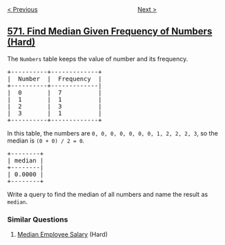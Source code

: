<!--|This file generated by command(leetcode description); DO NOT EDIT.    |-->
<!--+----------------------------------------------------------------------+-->
<!--|@author    openset <openset.wang@gmail.com>                           |-->
<!--|@link      https://github.com/openset                                 |-->
<!--|@home      https://github.com/openset/leetcode                        |-->
<!--+----------------------------------------------------------------------+-->

[< Previous](../managers-with-at-least-5-direct-reports "Managers with at Least 5 Direct Reports")
　　　　　　　　　　　　　　　　
[Next >](../subtree-of-another-tree "Subtree of Another Tree")

## [571. Find Median Given Frequency of Numbers (Hard)](https://leetcode.com/problems/find-median-given-frequency-of-numbers "给定数字的频率查询中位数")

<p>The <code>Numbers</code> table keeps the value of number and its frequency.</p>

<pre>
+----------+-------------+
|  Number  |  Frequency  |
+----------+-------------|
|  0       |  7          |
|  1       |  1          |
|  2       |  3          |
|  3       |  1          |
+----------+-------------+
</pre>

<p>In this table, the numbers are <code>0, 0, 0, 0, 0, 0, 0, 1, 2, 2, 2, 3</code>, so the median is <code>(0 + 0) / 2 = 0</code>.</p>

<pre>
+--------+
| median |
+--------|
| 0.0000 |
+--------+
</pre>

<p>Write a query to find the median of all numbers and name the result as <code>median</code>.</p>

### Similar Questions
  1. [Median Employee Salary](../median-employee-salary) (Hard)

